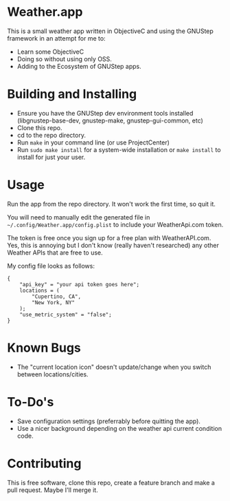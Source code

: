 # Weather.app

This is a small weather app written in ObjectiveC and using the GNUStep framework in an attempt for me to:
* Learn some ObjectiveC
* Doing so without using only OSS.
* Adding to the Ecosystem of GNUStep apps. 

# Building and Installing

* Ensure you have the GNUStep dev environment tools installed (libgnustep-base-dev, gnustep-make, gnustep-gui-common, etc)
* Clone this repo.
* cd to the repo directory.
* Run `make` in your command line (or use ProjectCenter)
* Run `sudo make install` for a system-wide installation or `make install` to install for just your user.

# Usage
Run the app from the repo directory.   It won't work the first time, so quit it.

You will need to manually edit the generated file in `~/.config/Weather.app/config.plist` to include your WeatherApi.com token. 

The token is free once you sign up for a free plan with WeatherAPI.com.  Yes, this is annoying but I don't know (really haven't researched) any other Weather APIs that are free to use.

My config file looks as follows:
```
{
    "api_key" = "your api token goes here";
    locations = (
        "Cupertino, CA",
        "New York, NY"
    );
    "use_metric_system" = "false";
}
```

# Known Bugs
* The "current location icon" doesn't update/change when you switch between locations/cities.

# To-Do's
* Save configuration settings (preferrably before quitting the app).
* Use a nicer background depending on the weather api current condition code.

# Contributing
This is free software, clone this repo, create a feature branch and make a pull request. Maybe I'll merge it.

